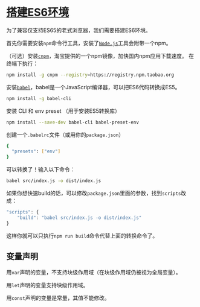 # [搭建ES6环境](index.html)

为了兼容仅支持ES65的老式浏览器，我们需要搭建ES6环境。

首先你需要安装`npm`命令行工具，安装了[`Node.js`](https://nodejs.org)工具会附带一个npm。

（可选）安装[`cnpm`](http://npm.taobao.org/)，淘宝提供的一个npm镜像，加快国内npm应用下载速度。
在终端下执行：

```sh
npm install -g cnpm --registry=https://registry.npm.taobao.org
```

安装[`babel`](http://babeljs.io/)，babel是一个JavaScript编译器，可以把ES6代码转换成ES5。

```sh
npm install -g babel-cli
```

安装 CLI 和 env preset （用于安装ES5转换库）

```sh
npm install --save-dev babel-cli babel-preset-env
```

创建一个`.babelrc`文件（或用你的`package.json`）

```sh
{
  "presets": ["env"]
}
```

可以转换了！输入以下命令：

```sh
babel src/index.js -o dist/index.js
```

如果你想快速build的话，可以修改`package.json`里面的参数，找到`scripts`改成：

```js
"scripts": {
    "build": "babel src/index.js -o dist/index.js"
}
```

这样你就可以只执行`npm run build`命令代替上面的转换命令了。

## 变量声明

用`var`声明的变量，不支持块级作用域（在块级作用域仍被视为全局变量）。

用`let`声明的变量支持块级作用域。

用`const`声明的变量是常量，其值不能修改。